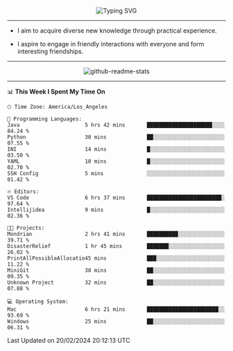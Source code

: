 <p align="center">
  <img src="https://readme-typing-svg.demolab.com?font=Fira+Code&weight=500&size=32&duration=2500&pause=1600&center=true&vCenter=true&random=false&width=1024&height=64&lines=Hi+there+%F0%9F%91%8B;I'm+delighted+you+could+make+it+here+%F0%9F%8E%89;I'm+Harry%2C+a+college+student+still+finding+my+way" alt="Typing SVG" />
</p>


---


- I aim to acquire diverse new knowledge through practical experience.

- I aspire to engage in friendly interactions with everyone and form interesting friendships.


---


<p align="center">
  <img src="https://github-readme-stats.vercel.app/api?username=Harry-Jing&show_icons=true" alt="github-readme-stats"/>
</p>


---

<!--START_SECTION:waka-->
📊 **This Week I Spent My Time On** 

```text
🕑︎ Time Zone: America/Los_Angeles

💬 Programming Languages: 
Java                     5 hrs 42 mins       █████████████████████░░░░   84.24 % 
Python                   30 mins             ██░░░░░░░░░░░░░░░░░░░░░░░   07.55 % 
INI                      14 mins             █░░░░░░░░░░░░░░░░░░░░░░░░   03.50 % 
YAML                     10 mins             █░░░░░░░░░░░░░░░░░░░░░░░░   02.70 % 
SSH Config               5 mins              ░░░░░░░░░░░░░░░░░░░░░░░░░   01.42 % 

🔥 Editors: 
VS Code                  6 hrs 37 mins       ████████████████████████░   97.64 % 
Intellijidea             9 mins              █░░░░░░░░░░░░░░░░░░░░░░░░   02.36 % 

🐱‍💻 Projects: 
Mondrian                 2 hrs 41 mins       ██████████░░░░░░░░░░░░░░░   39.71 % 
DisasterRelief           1 hr 45 mins        ███████░░░░░░░░░░░░░░░░░░   26.02 % 
PrintAllPossibleAllocatio45 mins             ███░░░░░░░░░░░░░░░░░░░░░░   11.22 % 
MiniGit                  38 mins             ██░░░░░░░░░░░░░░░░░░░░░░░   09.35 % 
Unknown Project          32 mins             ██░░░░░░░░░░░░░░░░░░░░░░░   07.88 % 

💻 Operating System: 
Mac                      6 hrs 21 mins       ███████████████████████░░   93.69 % 
Windows                  25 mins             ██░░░░░░░░░░░░░░░░░░░░░░░   06.31 % 
```


 Last Updated on 20/02/2024 20:12:13 UTC
<!--END_SECTION:waka-->
